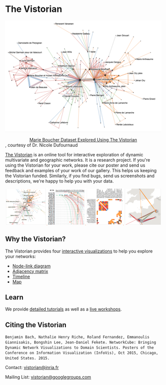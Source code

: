 <link rel="stylesheet" type="text/css" href="assets/styles/style.css">

# The Vistorian 
![image](assets/Images/Marie_Boucher_2.png)

<a href="https://hal.archives-ouvertes.fr/hal-02508730/document" style="display: block;text-align:center;"> Marie Boucher Dataset Explored Using The Vistorian</a>, courtesy of Dr. Nicole Dufournaud

[The Vistorian](http://vistorian.net) is an online tool for interactive exploration of dynamic multivariate and geographic networks. It is a research project. If you're using the Vistorian for your work, please cite our poster and send us feedback and examples of your work of our gallery. This helps us keeping the Vistorian funded. Similarly, if you find bugs, send us screenshots and descriptions, we're happy to help you with your data.




![image](figures/vistorian-visualizations.png)

## Why the Vistorian?

The Vistorian provides four [interactive visualizations](visualizations.html) to help you explore your networks: 
* [Node-link diagram](visualizations.html#node-link)
* [Adjacency matrix](visualizations.html#adjacency-matrix)
* [Timeline](visualizations.html#time-arcs)
* [Map](visualizations.html#map)



## Learn

We provide [detailed tutorials](gettingstarted.html) as well as a [live workshops](tutorials.html).

## Citing the Vistorian
`Benjamin Bach, Nathalie Henry Riche, Roland Fernandez, Emmanoulis Giannisakis, Bongshin Lee, Jean-Daniel Fekete. NetworkCube: Bringing Dynamic Network Visualizations to Domain Scientists. Posters of the Conference on Information Visualization (InfoVis), Oct 2015, Chicago, United States. 2015.`

Contact: [vistorian@inria.fr](vistorian@inria.fr)

Mailing List: vistorian@googlegroups.com
